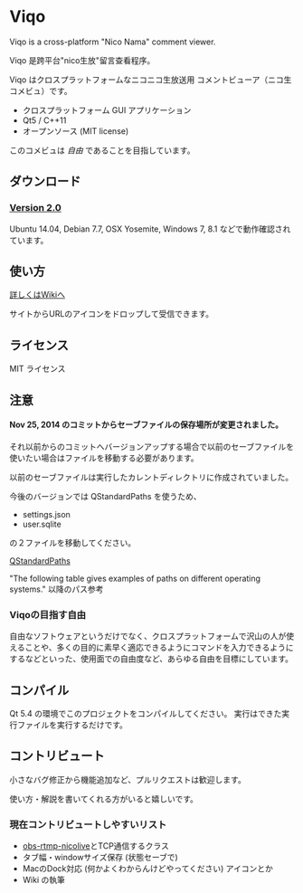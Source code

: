 Viqo
====

Viqo is a cross-platform "Nico Nama" comment viewer.

Viqo 是跨平台"nico生放"留言查看程序。

Viqo はクロスプラットフォームなニコニコ生放送用 コメントビューア（ニコ生 コメビュ）です。

* クロスプラットフォーム GUI アプリケーション
* Qt5 / C++11
* オープンソース (MIT license)

このコメビュは *自由* であることを目指しています。

ダウンロード
------------

### [Version 2.0](https://github.com/diginatu/Viqo/releases/tag/v2.0)

Ubuntu 14.04, Debian 7.7, OSX Yosemite, Windows 7, 8.1 などで動作確認されています。

使い方
------

[詳しくはWikiへ](https://github.com/diginatu/Viqo/wiki)

サイトからURLのアイコンをドロップして受信できます。

ライセンス
----------

MIT ライセンス

注意
----

#### Nov 25, 2014 のコミットからセーブファイルの保存場所が変更されました。
それ以前からのコミットへバージョンアップする場合で以前のセーブファイルを使いたい場合はファイルを移動する必要があります。

 以前のセーブファイルは実行したカレントディレクトリに作成されていました。

 今後のバージョンでは QStandardPaths を使うため、

  * settings.json
  * user.sqlite

 の２ファイルを移動してください。

[QStandardPaths](http://qt-project.org/doc/qt-5/qstandardpaths.html#LocateOption-enum)

"The following table gives examples of paths on different operating systems." 以降のパス参考


### Viqoの目指す自由
 自由なソフトウェアというだけでなく、クロスプラットフォームで沢山の人が使えることや、多くの目的に素早く適応できるようにコマンドを入力できるようにするなどといった、使用面での自由度など、あらゆる自由を目標にしています。


コンパイル
----------

Qt 5.4 の環境でこのプロジェクトをコンパイルしてください。
実行はできた実行ファイルを実行するだけです。

コントリビュート
----------------

小さなバグ修正から機能追加など、プルリクエストは歓迎します。

使い方・解説を書いてくれる方がいると嬉しいです。

### 現在コントリビュートしやすいリスト

+ [obs-rtmp-nicolive](https://github.com/raccy/obs-rtmp-nicolive/blob/master/doc/PROTOCOL.md)とTCP通信するクラス
+ タブ幅・windowサイズ保存 (状態セーブで)
+ MacのDock対応 (何かよくわからんけどやってください) アイコンとか
+ Wiki の執筆

